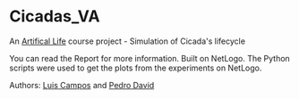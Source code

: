 # Cicadas_VA
An [Artifical Life](https://fenix.ciencias.ulisboa.pt/courses/vart-284554468265037/pagina-inicial) course project - Simulation of Cicada's lifecycle

You can read the Report for more information. Built on NetLogo. The Python scripts were used to get the plots from the experiments on NetLogo.

Authors: [Luis Campos](https://github.com/LLCampos) and [Pedro David](https://github.com/Kronopt)
